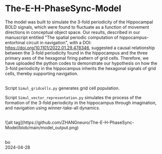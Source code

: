 # The-E-H-PhaseSync-Model

The model was built to simulate the 3-fold periodicity of the Hippocampal BOLD signals, which were found to fluctuate as a function of movement directions in conceptual object space. Our results, described in our manuscript entitled "The spatial periodic computation of hippocampus-entorhinal circuit in navigation", with a DOI: https://doi.org/10.1101/2022.01.29.478346, suggested a causal relationship between the 3-fold periodicity found in the hippocampus and the three primary axes of the hexagonal firing pattern of grid cells. Therefore, we have uploaded the python codes to demonstrate our hypothesis on how the 3-fold periodicity in the hippocampus inherits the hexagonal signals of grid cells, thereby supporting navigation.<br /><br />


Script `Simul_gridcells.py` generates grid cell population.<br />

Script `Simul_vector_representation.py` simulates the process of the formation of the 3-fold periodicity in the hippocampus through imagination, and navigation using winner-take-all dynamics.<br />

<br />
![alt tag](https://github.com/ZHANGneuro/The-E-H-PhaseSync-Model/blob/main/model_output.png)
<br /><br />


bo <br />
2024-04-28
